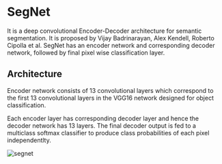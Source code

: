 # SegNet
It is a deep convolutional Encoder-Decoder architecture for semantic segmentation. It is proposed by Vijay Badrinarayan, Alex Kendell, Roberto Cipolla et al.
SegNet has an encoder network and corresponding decoder network, followed by final pixel wise classification layer.

## Architecture
Encoder network consists of 13 convolutional layers which correspond to the first 13 convolutional layers in the VGG16 network designed for object classification.

Each encoder layer has corresponding decoder layer and hence the decoder network has 13 layers. The final decoder output is fed to a multiclass softmax classifier to produce class probabilities of each pixel independentlty.

![segnet](https://user-images.githubusercontent.com/50628520/87634853-cdfcbc80-c75d-11ea-8190-b09c96871c44.png)

